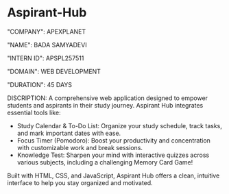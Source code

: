# Aspirant-Hub

"COMPANY": APEXPLANET

"NAME": BADA SAMYADEVI

"INTERN ID":  APSPL257511

"DOMAIN": WEB DEVELOPMENT

"DURATION": 45 DAYS

DISCRIPTION:
A comprehensive web application designed to empower students and aspirants in their study journey. Aspirant Hub integrates essential tools like:

* Study Calendar & To-Do List: Organize your study schedule, track tasks, and mark important dates with ease.
* Focus Timer (Pomodoro): Boost your productivity and concentration with customizable work and break sessions.
* Knowledge Test: Sharpen your mind with interactive quizzes across various subjects, including a challenging Memory Card Game!

Built with HTML, CSS, and JavaScript, Aspirant Hub offers a clean, intuitive interface to help you stay organized and motivated.

